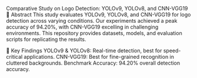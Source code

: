 Comparative Study on Logo Detection: YOLOv9, YOLOv8, and CNN-VGG19
📌 Abstract
This study evaluates YOLOv9, YOLOv8, and CNN-VGG19 for logo detection across varying conditions. Our experiments achieved a peak accuracy of 94.20%, with CNN-VGG19 excelling in challenging environments. This repository provides datasets, models, and evaluation scripts for replicating the results.

🚀 Key Findings
YOLOv9 & YOLOv8: Real-time detection, best for speed-critical applications.
CNN-VGG19: Best for fine-grained recognition in cluttered backgrounds.
Benchmark Accuracy: 94.20% overall detection accuracy.

